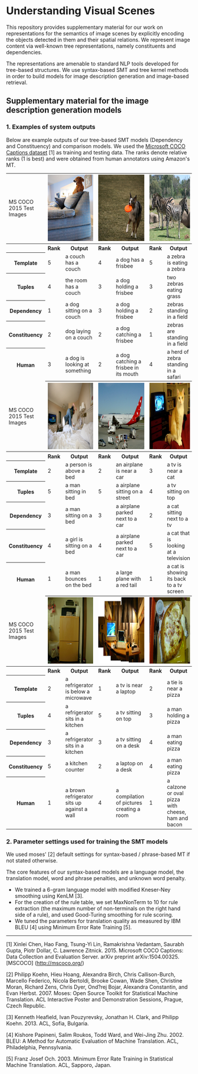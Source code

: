 # Understanding Visual Scenes

This repository provides supplementary material for our work on representations for the semantics of image scenes by explicitly encoding the objects detected in them and their spatial relations. We represent image content via well-known tree representations, namely constituents and dependencies. 

The representations are amenable to standard NLP tools developed for tree-based structures. We use syntax-based SMT and tree kernel methods in order to build models for image description generation and image-based retrieval. 

## Supplementary material for the image description generation models
### 1. Examples of system outputs
<html>
<body>
<p>
Below are example outputs of our tree-based SMT models (Dependency and Constituency) and comparison models. 
We used the <a href="http://mscoco.org/" target="_blank">Microsoft COCO Captions dataset</a> [1] as training and testing data. 
The ranks denote relative ranks (1 is best) and were obtained from human annotators using Amazon&#39;s MT. 
</p>
<table>
  <tr>
    <td>MS COCO 2015 Test Images</td>
    <th colspan="2">
		<img width="150px" height="180px" src="https://raw.githubusercontent.com/VisualScenes/Example-Image-Descriptions/master/images/COCO_test2015_000000143004.jpg">
		</th>
    <th colspan="2">
		<img width="150px" height="180px" src="https://raw.githubusercontent.com/VisualScenes/Example-Image-Descriptions/master/images/COCO_test2015_000000560036.jpg">
		</th>
    <th colspan="2">
		<img width="150px" height="180px" src="https://raw.githubusercontent.com/VisualScenes/Example-Image-Descriptions/master/images/COCO_test2015_000000196058.jpg">
		</th>
  </tr>
  <tr>
	  <th></th>
    <th>Rank</th>
    <th>Output</th>
    <th>Rank</th>
    <th>Output</th>
    <th>Rank</th>
    <th>Output</th>
  </tr>
  <tr>
                <th>Template</th>
                <td>5</td>
                <td>a couch has a couch</td>
                <td>4</td>
                <td>a dog has a frisbee</td>
                <td>5</td>
                <td>a zebra is eating a zebra</td>
            </tr>
            <tr>
                <th>Tuples</th>
                <td>4</td>
                <td>the room has a couch</td>
                <td>3</td>
                <td>a dog holding a frisbee</td>
                <td>3</td>
                <td>two zebras eating grass</td>
            </tr>
            <tr>
                <th>Dependency</th>
                <td>1</td>
                <td>a dog sitting on a couch</td>
                <td>3</td>
                <td>a dog holding a frisbee</td>
                <td>2</td>
                <td>zebras standing in a field</td>
            </tr>
            <tr>
                <th>Constituency</th>
                <td>2</td>
                <td>dog laying on a couch</td>
                <td>2</td>
                <td>a dog catching a frisbee</td>
                <td>1</td>
                <td>zebras are standing in a field</td>
            </tr>
            <tr>
                <th>Human</th>
                <td>3</td>
                <td>a dog is looking at something</td>
                <td>2</td>
                <td>a dog catching a frisbee in its mouth</td>
                <td>4</td>
                <td>a herd of zebra standing in a safari</td>
            </tr>
	    <tr>
<!-- Second block -->
  <tr>
	<td>MS COCO 2015 Test Images</td>
	<th colspan="2">
	<img width="150px" height="180px" src="https://raw.githubusercontent.com/VisualScenes/Example-Image-Descriptions/master/images/COCO_test2015_000000172042.jpg">
	</th>
	<th colspan="2">
	<img width="150px" height="180px" src="https://raw.githubusercontent.com/VisualScenes/Example-Image-Descriptions/master/images/COCO_test2015_000000185312.jpg">
	</th>
	<th colspan="2">
	<img width="150px" height="180px" src="https://raw.githubusercontent.com/VisualScenes/Example-Image-Descriptions/master/images/COCO_test2015_000000096247.jpg">
	</th>    
  </tr>
  <tr>
	  <th></th>
    <th>Rank</th>
    <th>Output</th>
    <th>Rank</th>
    <th>Output</th>
    <th>Rank</th>
    <th>Output</th>
  </tr>
  <tr>
    <th>Template</th>
    <td>2</td>
    <td>a person is above a bed</td>
    <td>2</td>
    <td>an airplane is near a car</td>
    <td>3</td>
    <td>a tv is near a cat</td>
  </tr>
  <tr>
    <th>Tuples</th>
    <td>5</td>
    <td>a man sitting in bed</td>
    <td>5</td>
    <td>a airplane sitting on a street</td>
    <td>4</td>
    <td>a tv sitting on top</td>
  </tr>
  <tr>
    <th>Dependency</th>
    <td>3</td>
    <td>a man sitting on a bed</td>
    <td>3</td>
    <td>a airplane parked next to a car</td>
    <td>2</td>
    <td>a cat sitting next to a tv</td>
  </tr>
  <tr>
    <th>Constituency</th>
    <td>4</td>
    <td>a girl is sitting on a bed</td>
    <td>4</td>
    <td>a airplane parked next to a car</td>
    <td>5</td>
    <td>a cat that is looking at a television</td>
  </tr>
  <tr>
    <th>Human</th>
    <td>1</td>
    <td>a man bounces on the bed</td>
    <td>1</td>
    <td>a large plane with a red tail</td>
    <td>1</td>
    <td>a cat is showing its back to a tv screen</td>
  </tr>
<!-- Third example block -->
  <tr>
    <td>MS COCO 2015 Test Images</td>
    <th colspan="2">
    <img width="150px" height="180px" src="https://raw.githubusercontent.com/VisualScenes/Example-Image-Descriptions/master/images/COCO_test2015_000000078343.jpg">
    </th>
    <th colspan="2">
    <img width="150px" height="180px" src="https://raw.githubusercontent.com/VisualScenes/Example-Image-Descriptions/master/images/COCO_test2015_000000566624.jpg">
    </th>
    <th colspan="2">
    <img width="150px" height="180px" src="https://raw.githubusercontent.com/VisualScenes/Example-Image-Descriptions/master/images/COCO_test2015_000000406163.jpg">
    </th>    
  </tr>
  <tr>
    <th></th>
    <th>Rank</th>
    <th>Output</th>
    <th>Rank</th>
    <th>Output</th>
    <th>Rank</th>
    <th>Output</th>
  </tr>
  <tr>
    <th>Template</th>
    <td>2</td>
    <td>a refrigerator is below a microwave</td>
    <td>1</td>
    <td>a tv is near a laptop</td>
    <td>2</td>
    <td>a tie is near a pizza</td>
  </tr>
  <tr>
    <th>Tuples</th>
    <td>4</td>
    <td>a refrigerator sits in a kitchen</td>
    <td>5</td>
    <td>a tv sitting on top</td>
    <td>3</td>
    <td>a man holding a pizza</td>
  </tr>
  <tr>
    <th>Dependency</th>
    <td>3</td>
    <td>a refrigerator sits in a kitchen</td>
    <td>3</td>
    <td>a tv sitting on a desk</td>
    <td>4</td>
    <td>a man eating pizza</td>
  </tr>
  <tr>
    <th>Constituency</th>
    <td>5</td>
    <td>a kitchen counter</td>
    <td>2</td>
    <td>a laptop on a desk</td>
    <td>4</td>
    <td>a man eating pizza</td>
  </tr>
  <tr>
    <th>Human</th>
    <td>1</td>
    <td>a brown refrigerator sits up against a wall</td>
    <td>4</td>
    <td>a compilation of pictures creating a room</td>
    <td>1</td>
    <td>a calzone or oval pizza with cheese, ham and bacon</td>
  </tr>
</table>
</body>
</html>
  
  
### 2. Parameter settings used for training the SMT models
We used moses' [2] default settings for syntax-based / phrase-based MT if not stated otherwise. 

The core features of our syntax-based models are a language model, the translation model, word and phrase penalties, and unknown word penalty. 
- We trained a 6-gram language model with modified Kneser-Ney smoothing using KenLM [3].
- For the creation of the rule table, we set MaxNonTerm to 10 for rule extraction (the maximum number of non-terminals on the 
right hand side of a rule), and used Good-Turing smoothing for rule scoring. 
- We tuned the parameters for translation quality as measured by IBM BLEU [4] using Minimum Error Rate Training [5].


---
[1] Xinlei Chen, Hao Fang, Tsung-Yi Lin, Ramakrishna Vedantam, Saurabh Gupta, Piotr Dollar, C. Lawrence Zitnick. 2015. Microsoft COCO Captions: Data Collection and Evaluation Server. arXiv preprint arXiv:1504.00325. [MSCOCO] (http://mscoco.org/)

[2] Philipp Koehn, Hieu Hoang, Alexandra Birch, Chris Callison-Burch, Marcello Federico, Nicola Bertoldi, Brooke Cowan, Wade Shen, Christine Moran, Richard Zens, Chris Dyer, Ond?rej Bojar, Alexandra Constantin, and Evan Herbst. 2007. Moses: Open Source Toolkit for Statistical Machine Translation. ACL Interactive Poster and Demonstration Sessions, Prague, Czech Republic.

[3] Kenneth Heafield, Ivan Pouzyrevsky, Jonathan H. Clark, and Philipp Koehn. 2013. ACL, Sofia, Bulgaria.

[4] Kishore Papineni, Salim Roukos, Todd Ward, and Wei-Jing Zhu. 2002. BLEU: A Method for Automatic Evaluation of Machine Translation. ACL, Philadelphia, Pennsylvania. 

[5] Franz Josef Och. 2003. Minimum Error Rate Training in Statistical Machine Translation. ACL, Sapporo, Japan. 





